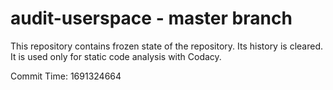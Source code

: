 # audit-userspace - master branch

This repository contains frozen state of the repository.
Its history is cleared. It is used only for static code
analysis with Codacy.

Commit Time: 1691324664